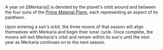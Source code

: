 A year on [[Merkaria]] is denoted by the planet's orbit around and between the four suns of the [Prime Material Plane](https://forgottenrealms.fandom.com/wiki/Prime_Material_plane), each representing an aspect of its pantheon. 

Upon entering a sun's orbit, the three moons of that season will align themselves with Merkaria and begin their lunar cycle. Once complete, the moons will exit Merkaria's orbit and remain within its sun's until the next year as Merkaria continues on to the next season.